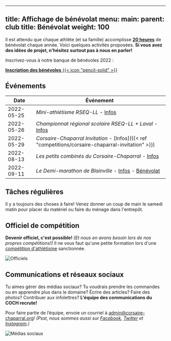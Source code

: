 
---
title: Affichage de bénévolat
menu:
  main:
    parent: club
    title: Bénévolat
    weight: 100
---

Il est attendu que chaque athlète (et sa famille) accomplisse [**20 heures**](/inscription/#benevolat) de bénévolat chaque année. Voici quelques activités proposées. **Si vous avez des idées de projet, n'hésitez surtout pas à nous en parler!**

Inscrivez-vous à notre banque de bénévoles 2022&nbsp;:

<a class="btn btn-primary btn--block -lg" href="https://docs.google.com/forms/d/e/1FAIpQLSe1hQcHj5wl0GsxtXV17A38zwBPfGptu8f-bEsRZcPV4_SmAQ/viewform?usp=sf_link">**Inscription des bénévoles** {{< icon "pencil-solid" >}}</a>

## Événements

<!--
{{< note >}}
_Il n’y a pas d’événements de bénévolat à venir pour l’instant._
{{< /note >}}
-->
| Date         | Événement                                                                                                                                              |
| ------------ |--------------------------------------------------------------------------------------------------------------------------------------------------------|
| 2022-05-25   | _Mini-athlétisme RSEQ-LL_ - [Infos](https://ll.rseq.ca/athletisme-primaire/)                                                                           |
| 2022-05-26   | _Championnat régional scolaire RSEQ-LL + Laval_ - [Infos](https://ll.rseq.ca/athletisme/)                                                              |
| 2022-05-29   | _Corsaire-Chaparral Invitation_ - [Infos]({{< ref "competitions/corsaire-chaparral-invitation" >}})                                                    |
| 2022-08-13   | _Les petits combinés du Corsaire-Chaparral_ - [Infos](/competitions/petits-combines-corsaire-chaparral/)                                               |
| 2022-09-11   | _Le Demi-marathon de Blainville_ - [Infos](https://www.demimarathondeblainville.com) - [Bénévolat](https://www.demimarathondeblainville.com/benevoles) |


## Tâches régulières

Il y a toujours des choses à faire! Venez donner un coup de main le samedi matin pour placer du matériel ou faire du ménage dans l'entrepôt.

## Officiel de compétition

**Devenir officiel, c'est possible!** _(Et nous en avons besoin lors de nos propres compétitions!)_ Il ne vous faut qu'une petite formation lors d'une [compétition d'athlétisme](athletisme-quebec.ca/calendrier-et-resultats.php) sanctionnée.

![Officiels](/img/officiels.jpg)

## Communications et réseaux sociaux

Tu aimes gérer des médias sociaux? Tu voudrais prendre les commandes ou en apprendre plus dans le domaine? Écrire des articles? Faire des photos? Contribuer aux infolettres? **L'équipe des communications du COCH recrute!**

Pour faire partie de l’équipe, envoie un courriel à [admin@corsaire-chaparral.org](mailto:admin@corsaire-chaparral.org)! _(Psst, nous sommes aussi sur [Facebook](https://www.facebook.com/CorsaireChaparral/), [Twitter](https://twitter.com/CorsaireC) et [Instagram](https://www.instagram.com/corsairechaparral/).)_

![Médias sociaux](/img/medias-sociaux.jpg)
